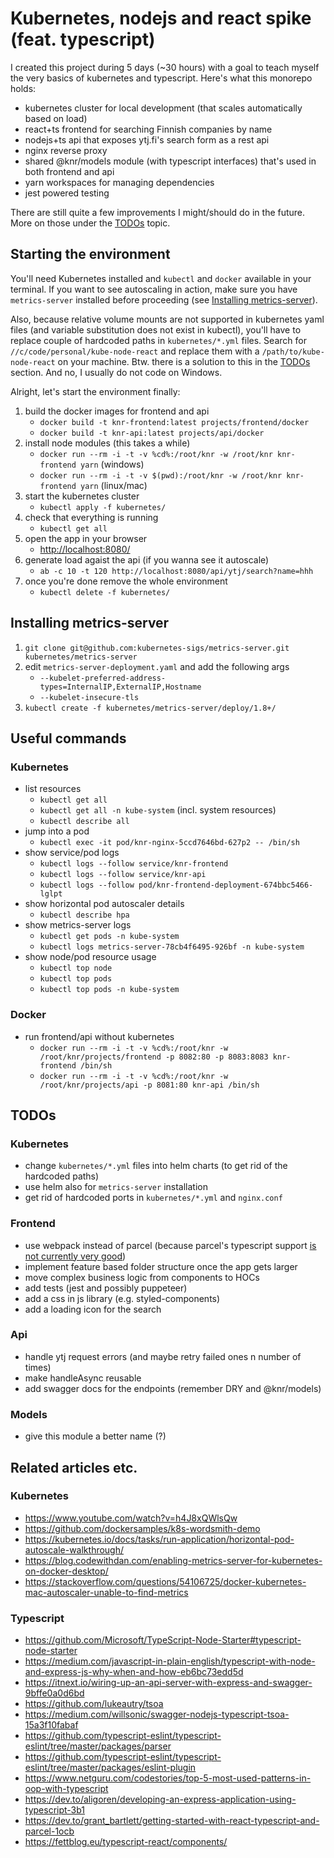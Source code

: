 # Kubernetes, nodejs and react spike (feat. typescript)

I created this project during 5 days (\~30 hours) with a goal to teach myself the very basics of kubernetes and typescript. Here's what this monorepo holds:

- kubernetes cluster for local development (that scales automatically based on load)
- react+ts frontend for searching Finnish companies by name
- nodejs+ts api that exposes ytj.fi's search form as a rest api
- nginx reverse proxy
- shared @knr/models module (with typescript interfaces) that's used in both frontend and api
- yarn workspaces for managing dependencies
- jest powered testing

There are still quite a few improvements I might/should do in the future. More on those under the [TODOs](#todos) topic.

## Starting the environment

You'll need Kubernetes installed and `kubectl` and `docker` available in your terminal. If you want to see autoscaling in action, make sure you have `metrics-server` installed before proceeding (see [Installing metrics-server](#installing-metrics-server)).

Also, because relative volume mounts are not supported in kubernetes yaml files (and variable substitution does not exist in kubectl), you'll have to replace couple of hardcoded paths in `kubernetes/*.yml` files. Search for `//c/code/personal/kube-node-react` and replace them with a `/path/to/kube-node-react` on your machine. Btw. there is a solution to this in the [TODOs](#todos) section. And no, I usually do not code on Windows.

Alright, let's start the environment finally:

1. build the docker images for frontend and api
    - `docker build -t knr-frontend:latest projects/frontend/docker`
    - `docker build -t knr-api:latest projects/api/docker`
2. install node modules (this takes a while)
    - `docker run --rm -i -t -v %cd%:/root/knr -w /root/knr knr-frontend yarn` (windows)
    - `docker run --rm -i -t -v $(pwd):/root/knr -w /root/knr knr-frontend yarn` (linux/mac)
3. start the kubernetes cluster
    - `kubectl apply -f kubernetes/`
4. check that everything is running
    - `kubectl get all`
5. open the app in your browser
    - [http://localhost:8080/](http://localhost:8080/)
6. generate load agaist the api (if you wanna see it autoscale)
    - `ab -c 10 -t 120 http://localhost:8080/api/ytj/search?name=hhh`
7. once you're done remove the whole environment
    - `kubectl delete -f kubernetes/`

## Installing metrics-server

1. `git clone git@github.com:kubernetes-sigs/metrics-server.git kubernetes/metrics-server`
2. edit `metrics-server-deployment.yaml` and add the following args
    - `--kubelet-preferred-address-types=InternalIP,ExternalIP,Hostname`
    - `--kubelet-insecure-tls`
3. `kubectl create -f kubernetes/metrics-server/deploy/1.8+/`

## Useful commands

### Kubernetes

- list resources
    - `kubectl get all`
    - `kubectl get all -n kube-system` (incl. system resources)
    - `kubectl describe all`
- jump into a pod
    - `kubectl exec -it pod/knr-nginx-5ccd7646bd-627p2 -- /bin/sh`
- show service/pod logs
    - `kubectl logs --follow service/knr-frontend`
    - `kubectl logs --follow service/knr-api`
    - `kubectl logs --follow pod/knr-frontend-deployment-674bbc5466-lglpt`
- show horizontal pod autoscaler details
    - `kubectl describe hpa`
- show metrics-server logs
    - `kubectl get pods -n kube-system`
    - `kubectl logs metrics-server-78cb4f6495-926bf -n kube-system`
- show node/pod resource usage
    - `kubectl top node`
    - `kubectl top pods`
    - `kubectl top pods -n kube-system`

### Docker

- run frontend/api without kubernetes
    - `docker run --rm -i -t -v %cd%:/root/knr -w /root/knr/projects/frontend -p 8082:80 -p 8083:8083 knr-frontend /bin/sh`
    - `docker run --rm -i -t -v %cd%:/root/knr -w /root/knr/projects/api -p 8081:80 knr-api /bin/sh`

## TODOs

### Kubernetes

- change `kubernetes/*.yml` files into helm charts (to get rid of the hardcoded paths)
- use helm also for `metrics-server` installation
- get rid of hardcoded ports in `kubernetes/*.yml` and `nginx.conf`

### Frontend

- use webpack instead of parcel (because parcel's typescript support [is not currently very good](https://github.com/parcel-bundler/parcel/issues/1378))
- implement feature based folder structure once the app gets larger
- move complex business logic from components to HOCs
- add tests (jest and possibly puppeteer)
- add a css in js library (e.g. styled-components)
- add a loading icon for the search

### Api

- handle ytj request errors (and maybe retry failed ones n number of times)
- make handleAsync reusable
- add swagger docs for the endpoints (remember DRY and @knr/models)

### Models

- give this module a better name (?)

## Related articles etc.

### Kubernetes

- https://www.youtube.com/watch?v=h4J8xQWlsQw
- https://github.com/dockersamples/k8s-wordsmith-demo
- https://kubernetes.io/docs/tasks/run-application/horizontal-pod-autoscale-walkthrough/
- https://blog.codewithdan.com/enabling-metrics-server-for-kubernetes-on-docker-desktop/
- https://stackoverflow.com/questions/54106725/docker-kubernetes-mac-autoscaler-unable-to-find-metrics

### Typescript

- https://github.com/Microsoft/TypeScript-Node-Starter#typescript-node-starter
- https://medium.com/javascript-in-plain-english/typescript-with-node-and-express-js-why-when-and-how-eb6bc73edd5d
- https://itnext.io/wiring-up-an-api-server-with-express-and-swagger-9bffe0a0d6bd
- https://github.com/lukeautry/tsoa
- https://medium.com/willsonic/swagger-nodejs-typescript-tsoa-15a3f10fabaf
- https://github.com/typescript-eslint/typescript-eslint/tree/master/packages/parser
- https://github.com/typescript-eslint/typescript-eslint/tree/master/packages/eslint-plugin
- https://www.netguru.com/codestories/top-5-most-used-patterns-in-oop-with-typescript
- https://dev.to/aligoren/developing-an-express-application-using-typescript-3b1
- https://dev.to/grant_bartlett/getting-started-with-react-typescript-and-parcel-1ocb
- https://fettblog.eu/typescript-react/components/
